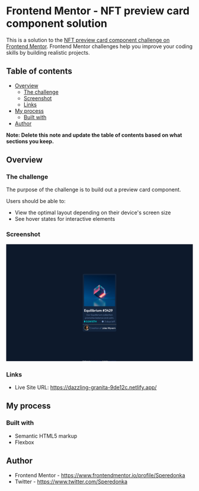 # Frontend Mentor - NFT preview card component solution

This is a solution to the [NFT preview card component challenge on Frontend Mentor](https://www.frontendmentor.io/challenges/nft-preview-card-component-SbdUL_w0U). Frontend Mentor challenges help you improve your coding skills by building realistic projects. 

## Table of contents

- [Overview](#overview)
  - [The challenge](#the-challenge)
  - [Screenshot](#screenshot)
  - [Links](#links)
- [My process](#my-process)
  - [Built with](#built-with)
- [Author](#author)

**Note: Delete this note and update the table of contents based on what sections you keep.**

## Overview

### The challenge

The purpose of the challenge is to build out a preview card component.

Users should be able to:

- View the optimal layout depending on their device's screen size
- See hover states for interactive elements

### Screenshot

![](./result.png)

### Links

- Live Site URL: https://dazzling-granita-9de12c.netlify.app/

## My process

### Built with

- Semantic HTML5 markup
- Flexbox

## Author

- Frontend Mentor - https://www.frontendmentor.io/profile/Speredonka
- Twitter - https://www.twitter.com/Speredonka

